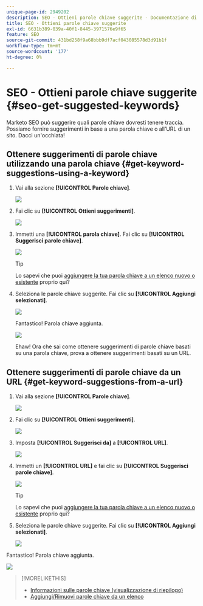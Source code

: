 ```yaml
---
unique-page-id: 2949202
description: SEO - Ottieni parole chiave suggerite - Documentazione di Marketo - Documentazione del prodotto
title: SEO - Ottieni parole chiave suggerite
exl-id: 6631b389-039a-40f1-8445-3971576e9f65
feature: SEO
source-git-commit: 431bd258f9a68bbb9df7acf043085578d3d91b1f
workflow-type: tm+mt
source-wordcount: '177'
ht-degree: 0%

---
```


# SEO - Ottieni parole chiave suggerite {#seo-get-suggested-keywords}

Marketo SEO può suggerire quali parole chiave dovresti tenere traccia. Possiamo fornire suggerimenti in base a una parola chiave o all’URL di un sito. Dacci un&#39;occhiata!

## Ottenere suggerimenti di parole chiave utilizzando una parola chiave {#get-keyword-suggestions-using-a-keyword}

1. Vai alla sezione **[!UICONTROL Parole chiave]**.

   ![](assets/image2014-9-18-10-3a51-3a41.png)

1. Fai clic su **[!UICONTROL Ottieni suggerimenti]**.

   ![](assets/image2014-9-18-10-3a52-3a42.png)

1. Immetti una **[!UICONTROL parola chiave]**. Fai clic su **[!UICONTROL Suggerisci parole chiave]**.

   ![](assets/image2014-9-18-10-3a53-3a14.png)

   >[!TIP]
   >
   >Lo sapevi che puoi [aggiungere la tua parola chiave a un elenco nuovo o esistente](/help/marketo/product-docs/additional-apps/seo/understanding-seo/seo-managing-lists.md) proprio qui?

1. Seleziona le parole chiave suggerite. Fai clic su **[!UICONTROL Aggiungi selezionati]**.

   ![](assets/image2014-9-18-10-3a54-3a12.png)

   Fantastico! Parola chiave aggiunta.

   ![](assets/image2014-9-18-10-3a54-3a16.png)

   Ehaw! Ora che sai come ottenere suggerimenti di parole chiave basati su una parola chiave, prova a ottenere suggerimenti basati su un URL.

## Ottenere suggerimenti di parole chiave da un URL  {#get-keyword-suggestions-from-a-url}

1. Vai alla sezione **[!UICONTROL Parole chiave]**.

   ![](assets/image2014-9-18-10-3a54-3a26.png)

1. Fai clic su **[!UICONTROL Ottieni suggerimenti]**.

   ![](assets/image2014-9-18-11-3a4-3a43.png)

1. Imposta **[!UICONTROL Suggerisci da]** a **[!UICONTROL URL]**.

   ![](assets/image2014-9-18-11-3a4-3a52.png)

1. Immetti un **[!UICONTROL URL]** e fai clic su **[!UICONTROL Suggerisci parole chiave]**.

   ![](assets/image2014-9-18-11-3a5-3a7.png)

   >[!TIP]
   >
   >Lo sapevi che puoi [aggiungere la tua parola chiave a un elenco nuovo o esistente](/help/marketo/product-docs/additional-apps/seo/understanding-seo/seo-managing-lists.md) proprio qui?

1. Seleziona le parole chiave suggerite. Fai clic su **[!UICONTROL Aggiungi selezionati]**.

   ![](assets/image2014-9-18-11-3a8-3a3.png)

Fantastico! Parola chiave aggiunta.

![](assets/image2014-9-18-11-3a8-3a25.png)

>[!MORELIKETHIS]
>
>* [Informazioni sulle parole chiave (visualizzazione di riepilogo)](/help/marketo/product-docs/additional-apps/seo/keywords/seo-understanding-keywords.md)
>* [Aggiungi/Rimuovi parole chiave da un elenco](/help/marketo/product-docs/additional-apps/seo/keywords/seo-add-remove-keywords-from-a-list.md)
